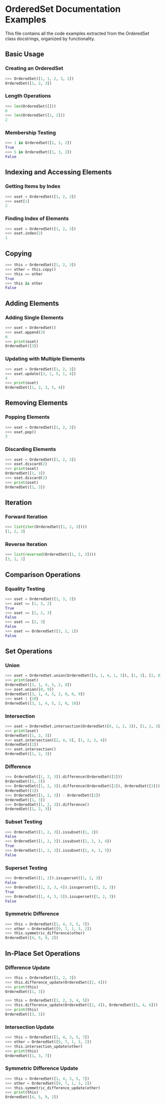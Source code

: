 # OrderedSet Documentation Examples

This file contains all the code examples extracted from the OrderedSet class docstrings, organized by functionality.

## Basic Usage

### Creating an OrderedSet

```python
>>> OrderedSet([1, 1, 2, 3, 2])
OrderedSet([1, 2, 3])
```

### Length Operations

```python
>>> len(OrderedSet([]))
0
>>> len(OrderedSet([1, 2]))
2
```

### Membership Testing

```python
>>> 1 in OrderedSet([1, 3, 2])
True
>>> 5 in OrderedSet([1, 3, 2])
False
```

## Indexing and Accessing Elements

### Getting Items by Index

```python
>>> oset = OrderedSet([1, 2, 3])
>>> oset[1]
2
```

### Finding Index of Elements

```python
>>> oset = OrderedSet([1, 2, 3])
>>> oset.index(2)
1
```

## Copying

```python
>>> this = OrderedSet([1, 2, 3])
>>> other = this.copy()
>>> this == other
True
>>> this is other
False
```

## Adding Elements

### Adding Single Elements

```python
>>> oset = OrderedSet()
>>> oset.append(3)
0
>>> print(oset)
OrderedSet([3])
```

### Updating with Multiple Elements

```python
>>> oset = OrderedSet([1, 2, 3])
>>> oset.update([3, 1, 5, 1, 4])
4
>>> print(oset)
OrderedSet([1, 2, 3, 5, 4])
```

## Removing Elements

### Popping Elements

```python
>>> oset = OrderedSet([1, 2, 3])
>>> oset.pop()
3
```

### Discarding Elements

```python
>>> oset = OrderedSet([1, 2, 3])
>>> oset.discard(2)
>>> print(oset)
OrderedSet([1, 3])
>>> oset.discard(2)
>>> print(oset)
OrderedSet([1, 3])
```

## Iteration

### Forward Iteration

```python
>>> list(iter(OrderedSet([1, 2, 3])))
[1, 2, 3]
```

### Reverse Iteration

```python
>>> list(reversed(OrderedSet([1, 2, 3])))
[3, 2, 1]
```

## Comparison Operations

### Equality Testing

```python
>>> oset = OrderedSet([1, 3, 2])
>>> oset == [1, 3, 2]
True
>>> oset == [1, 2, 3]
False
>>> oset == [2, 3]
False
>>> oset == OrderedSet([3, 2, 1])
False
```

## Set Operations

### Union

```python
>>> oset = OrderedSet.union(OrderedSet([3, 1, 4, 1, 5]), [1, 3], [2, 0])
>>> print(oset)
OrderedSet([3, 1, 4, 5, 2, 0])
>>> oset.union([8, 9])
OrderedSet([3, 1, 4, 5, 2, 0, 8, 9])
>>> oset | {10}
OrderedSet([3, 1, 4, 5, 2, 0, 10])
```

### Intersection

```python
>>> oset = OrderedSet.intersection(OrderedSet([0, 1, 2, 3]), [1, 2, 3])
>>> print(oset)
OrderedSet([1, 2, 3])
>>> oset.intersection([2, 4, 5], [1, 2, 3, 4])
OrderedSet([2])
>>> oset.intersection()
OrderedSet([1, 2, 3])
```

### Difference

```python
>>> OrderedSet([1, 2, 3]).difference(OrderedSet([2]))
OrderedSet([1, 3])
>>> OrderedSet([1, 2, 3]).difference(OrderedSet([2]), OrderedSet([3]))
OrderedSet([1])
>>> OrderedSet([1, 2, 3]) - OrderedSet([2])
OrderedSet([1, 3])
>>> OrderedSet([1, 2, 3]).difference()
OrderedSet([1, 2, 3])
```

### Subset Testing

```python
>>> OrderedSet([1, 2, 3]).issubset({1, 2})
False
>>> OrderedSet([1, 2, 3]).issubset({1, 2, 3, 4})
True
>>> OrderedSet([1, 2, 3]).issubset({1, 4, 3, 5})
False
```

### Superset Testing

```python
>>> OrderedSet([1, 2]).issuperset([1, 2, 3])
False
>>> OrderedSet([1, 2, 3, 4]).issuperset({1, 2, 3})
True
>>> OrderedSet([1, 4, 3, 5]).issuperset({1, 2, 3})
False
```

### Symmetric Difference

```python
>>> this = OrderedSet([1, 4, 3, 5, 7])
>>> other = OrderedSet([9, 7, 1, 3, 2])
>>> this.symmetric_difference(other)
OrderedSet([4, 5, 9, 2])
```

## In-Place Set Operations

### Difference Update

```python
>>> this = OrderedSet([1, 2, 3])
>>> this.difference_update(OrderedSet([2, 4]))
>>> print(this)
OrderedSet([1, 3])

>>> this = OrderedSet([1, 2, 3, 4, 5])
>>> this.difference_update(OrderedSet([2, 4]), OrderedSet([1, 4, 6]))
>>> print(this)
OrderedSet([3, 5])
```

### Intersection Update

```python
>>> this = OrderedSet([1, 4, 3, 5, 7])
>>> other = OrderedSet([9, 7, 1, 3, 2])
>>> this.intersection_update(other)
>>> print(this)
OrderedSet([1, 3, 7])
```

### Symmetric Difference Update

```python
>>> this = OrderedSet([1, 4, 3, 5, 7])
>>> other = OrderedSet([9, 7, 1, 3, 2])
>>> this.symmetric_difference_update(other)
>>> print(this)
OrderedSet([4, 5, 9, 2])
```
